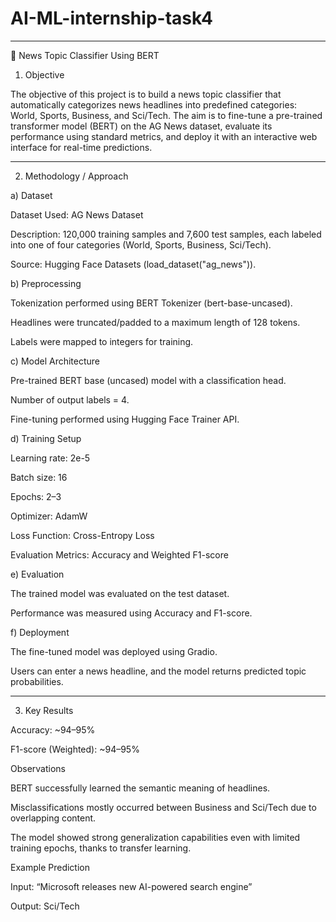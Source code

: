 # AI-ML-internship-task4
---

📰 News Topic Classifier Using BERT

1. Objective

The objective of this project is to build a news topic classifier that automatically categorizes news headlines into predefined categories: World, Sports, Business, and Sci/Tech. The aim is to fine-tune a pre-trained transformer model (BERT) on the AG News dataset, evaluate its performance using standard metrics, and deploy it with an interactive web interface for real-time predictions.


---

2. Methodology / Approach

a) Dataset

Dataset Used: AG News Dataset

Description: 120,000 training samples and 7,600 test samples, each labeled into one of four categories (World, Sports, Business, Sci/Tech).

Source: Hugging Face Datasets (load_dataset("ag_news")).


b) Preprocessing

Tokenization performed using BERT Tokenizer (bert-base-uncased).

Headlines were truncated/padded to a maximum length of 128 tokens.

Labels were mapped to integers for training.


c) Model Architecture

Pre-trained BERT base (uncased) model with a classification head.

Number of output labels = 4.

Fine-tuning performed using Hugging Face Trainer API.


d) Training Setup

Learning rate: 2e-5

Batch size: 16

Epochs: 2–3

Optimizer: AdamW

Loss Function: Cross-Entropy Loss

Evaluation Metrics: Accuracy and Weighted F1-score


e) Evaluation

The trained model was evaluated on the test dataset.

Performance was measured using Accuracy and F1-score.


f) Deployment

The fine-tuned model was deployed using Gradio.

Users can enter a news headline, and the model returns predicted topic probabilities.



---

3. Key Results

Accuracy: ~94–95%

F1-score (Weighted): ~94–95%


Observations

BERT successfully learned the semantic meaning of headlines.

Misclassifications mostly occurred between Business and Sci/Tech due to overlapping content.

The model showed strong generalization capabilities even with limited training epochs, thanks to transfer learning.


Example Prediction

Input: “Microsoft releases new AI-powered search engine”

Output: Sci/Tech
